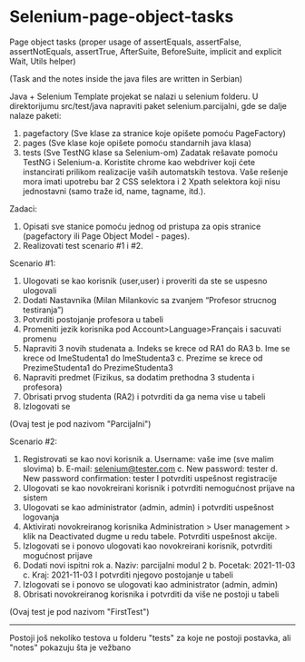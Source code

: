 # Selenium-page-object-tasks
Page object tasks (proper usage of assertEquals, assertFalse, assertNotEquals, assertTrue, AfterSuite, BeforeSuite, implicit and explicit Wait, Utils helper)

(Task and the notes inside the java files are written in Serbian)

Java + Selenium
Template projekat se nalazi u selenium folderu.
U direktorijumu src/test/java napraviti paket selenium.parcijalni, gde se dalje nalaze paketi:
1. pagefactory (Sve klase za stranice koje opišete pomoću PageFactory)
2. pages (Sve klase koje opišete pomoću standarnih java klasa)
3. tests (Sve TestNG klase sa Selenium-om)
Zadatak rešavate pomoću TestNG i Selenium-a. Koristite chrome kao webdriver koji ćete
instancirati prilikom realizacije vaših automatskih testova.
Vaše rešenje mora imati upotrebu bar 2 CSS selektora i 2 Xpath selektora koji nisu jednostavni
(samo traže id, name, tagname, itd.).

Zadaci:
1. Opisati sve stanice pomoću jednog od pristupa za opis stranice (pagefactory ili Page
Object Model - pages).
2. Realizovati test scenario #1 i #2.

Scenario #1: 
1. Ulogovati se kao korisnik (user,user) i proveriti da ste se uspesno ulogovali
2. Dodati Nastavnika (Milan Milankovic sa zvanjem “Profesor strucnog testiranja”)
3. Potvrditi postojanje profesora u tabeli
4. Promeniti jezik korisnika pod Account>Language>Français i sacuvati promenu
5. Napraviti 3 novih studenata
a. Indeks se krece od RA1 do RA3
b. Ime se krece od ImeStudenta1 do ImeStudenta3
c. Prezime se krece od PrezimeStudenta1 do PrezimeStudenta3
6. Napraviti predmet (Fizikus, sa dodatim prethodna 3 studenta i profesora)
7. Obrisati prvog studenta (RA2) i potvrditi da ga nema vise u tabeli
8. Izlogovati se

(Ovaj test je pod nazivom "Parcijalni")

Scenario #2: 
1. Registrovati se kao novi korisnik 
a. Username: vaše ime (sve malim slovima)
b. E-mail: selenium@tester.com
c. New password: tester
d. New password confirmation: tester
I potvrditi uspešnost registracije 
2. Ulogovati se kao novokreirani korisnik i potvrditi nemogućnost prijave na sistem 
3. Ulogovati se kao administrator (admin, admin) i potvrditi uspešnost logovanja 
4. Aktivirati novokreiranog korisnika Administration > User management > klik na
Deactivated dugme u redu tabele. Potvrditi uspešnost akcije. 
5. Izlogovati se i ponovo ulogovati kao novokreirani korisnik, potvrditi mogućnost prijave
6. Dodati novi ispitni rok
a. Naziv: parcijalni modul 2
b. Pocetak: 2021-11-03
c. Kraj: 2021-11-03
I potvrditi njegovo postojanje u tabeli
7. Izlogovati se i ponovo se ulogovati kao administrator (admin, admin)
8. Obrisati novokreiranog korisnika i potvrditi da više ne postoji u tabeli

(Ovaj test je pod nazivom "FirstTest")

*******************

Postoji još nekoliko testova u folderu "tests" za koje ne postoji postavka, ali "notes" pokazuju šta je vežbano
